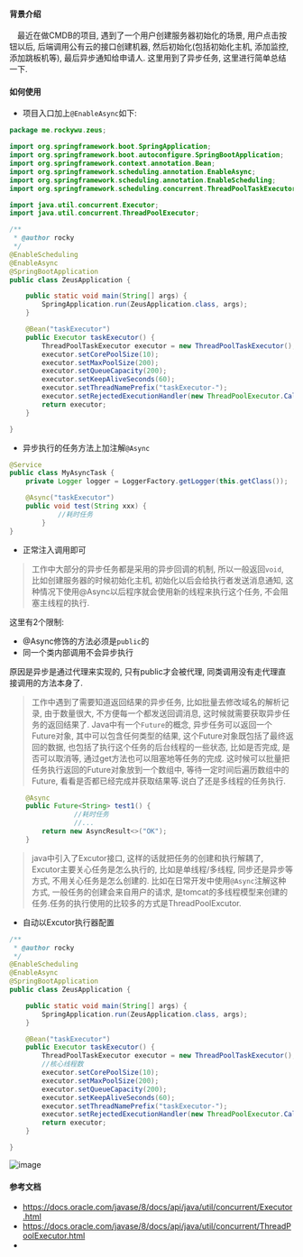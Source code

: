 #### 背景介绍

&emsp;最近在做CMDB的项目, 遇到了一个用户创建服务器初始化的场景, 用户点击按钮以后, 后端调用公有云的接口创建机器, 然后初始化(包括初始化主机, 添加监控, 添加跳板机等), 最后异步通知给申请人. 这里用到了异步任务, 这里进行简单总结一下.

#### 如何使用

* 项目入口加上`@EnableAsync`如下:

```java
package me.rockywu.zeus;

import org.springframework.boot.SpringApplication;
import org.springframework.boot.autoconfigure.SpringBootApplication;
import org.springframework.context.annotation.Bean;
import org.springframework.scheduling.annotation.EnableAsync;
import org.springframework.scheduling.annotation.EnableScheduling;
import org.springframework.scheduling.concurrent.ThreadPoolTaskExecutor;

import java.util.concurrent.Executor;
import java.util.concurrent.ThreadPoolExecutor;

/**
 * @author rocky
 */
@EnableScheduling
@EnableAsync
@SpringBootApplication
public class ZeusApplication {

    public static void main(String[] args) {
        SpringApplication.run(ZeusApplication.class, args);
    }

    @Bean("taskExecutor")
    public Executor taskExecutor() {
        ThreadPoolTaskExecutor executor = new ThreadPoolTaskExecutor();
        executor.setCorePoolSize(10);
        executor.setMaxPoolSize(200);
        executor.setQueueCapacity(200);
        executor.setKeepAliveSeconds(60);
        executor.setThreadNamePrefix("taskExecutor-");
        executor.setRejectedExecutionHandler(new ThreadPoolExecutor.CallerRunsPolicy());
        return executor;
    }

}
```

* 异步执行的任务方法上加注解`@Async`

```java
@Service
public class MyAsyncTask {
    private Logger logger = LoggerFactory.getLogger(this.getClass());

    @Async("taskExecutor")
    public void test(String xxx) {
			//耗时任务	
		}
}
``` 

* 正常注入调用即可

> 工作中大部分的异步任务都是采用的异步回调的机制, 所以一般返回`void`, 比如创建服务器的时候初始化主机, 初始化以后会给执行者发送消息通知, 这种情况下使用@Async以后程序就会使用新的线程来执行这个任务, 不会阻塞主线程的执行.

这里有2个限制:

* @Async修饰的方法必须是`public`的
* 同一个类内部调用不会异步执行

原因是异步是通过代理来实现的, 只有public才会被代理, 同类调用没有走代理直接调用的方法本身了.

> 工作中遇到了需要知道返回结果的异步任务, 比如批量去修改域名的解析记录, 由于数量很大, 不方便每一个都发送回调消息, 这时候就需要获取异步任务的返回结果了. Java中有一个`Future`的概念, 异步任务可以返回一个Future<T>对象, 其中可以包含任何类型的结果, 这个Future对象既包括了最终返回的数据, 也包括了执行这个任务的后台线程的一些状态, 比如是否完成, 是否可以取消等, 通过get方法也可以阻塞地等任务的完成. 这时候可以批量把任务执行返回的Future对象放到一个数组中, 等待一定时间后遍历数组中的Future, 看看是否都已经完成并获取结果等.说白了还是多线程的任务执行.

```java
    @Async
    public Future<String> test1() {
				//耗时任务
				//...
        return new AsyncResult<>("OK");
    }
```

> java中引入了Excutor接口, 这样的话就把任务的创建和执行解耦了, Excutor主要关心任务是怎么执行的, 比如是单线程/多线程, 同步还是异步等方式, 不用关心任务是怎么创建的. 比如在日常开发中使用`@Async`注解这种方式, 一般任务的创建会来自用户的请求, 是tomcat的多线程模型来创建的任务.任务的执行使用的比较多的方式是ThreadPoolExcutor.

* 自动以Excutor执行器配置

```java
/**
 * @author rocky
 */
@EnableScheduling
@EnableAsync
@SpringBootApplication
public class ZeusApplication {

    public static void main(String[] args) {
        SpringApplication.run(ZeusApplication.class, args);
    }

    @Bean("taskExecutor")
    public Executor taskExecutor() {
        ThreadPoolTaskExecutor executor = new ThreadPoolTaskExecutor();
        //核心线程数
        executor.setCorePoolSize(10);
        executor.setMaxPoolSize(200);
        executor.setQueueCapacity(200);
        executor.setKeepAliveSeconds(60);
        executor.setThreadNamePrefix("taskExecutor-");
        executor.setRejectedExecutionHandler(new ThreadPoolExecutor.CallerRunsPolicy());
        return executor;
    }

}
```

![image](https://user-images.githubusercontent.com/7486508/56456991-be4dc700-63a6-11e9-8e5e-08827a0b6df6.png)





#### 参考文档

* https://docs.oracle.com/javase/8/docs/api/java/util/concurrent/Executor.html
* https://docs.oracle.com/javase/8/docs/api/java/util/concurrent/ThreadPoolExecutor.html
* 





